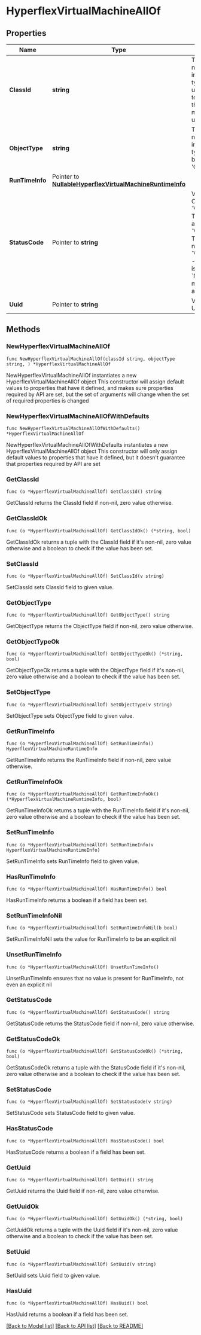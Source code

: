 # HyperflexVirtualMachineAllOf

## Properties

Name | Type | Description | Notes
------------ | ------------- | ------------- | -------------
**ClassId** | **string** | The fully-qualified name of the instantiated, concrete type. This property is used as a discriminator to identify the type of the payload when marshaling and unmarshaling data. | [default to "hyperflex.VirtualMachine"]
**ObjectType** | **string** | The fully-qualified name of the instantiated, concrete type. The value should be the same as the &#39;ClassId&#39; property. | [default to "hyperflex.VirtualMachine"]
**RunTimeInfo** | Pointer to [**NullableHyperflexVirtualMachineRuntimeInfo**](hyperflex.VirtualMachineRuntimeInfo.md) |  | [optional] 
**StatusCode** | Pointer to **string** | Virtual Machine Status Code. * &#x60;VM_ACCESSIBLE&#x60; - This virtual machine is accessible. * &#x60;VM_INACCESSIBLE&#x60; - This virtual machine is not accessible. * &#x60;VM_NOT_SUPPORTED&#x60; - This virtual machine is not supported. * &#x60;NONE&#x60; - This virtual machine does not have a status code. | [optional] [readonly] [default to "VM_ACCESSIBLE"]
**Uuid** | Pointer to **string** | Virtual machine unique UUID. | [optional] [readonly] 

## Methods

### NewHyperflexVirtualMachineAllOf

`func NewHyperflexVirtualMachineAllOf(classId string, objectType string, ) *HyperflexVirtualMachineAllOf`

NewHyperflexVirtualMachineAllOf instantiates a new HyperflexVirtualMachineAllOf object
This constructor will assign default values to properties that have it defined,
and makes sure properties required by API are set, but the set of arguments
will change when the set of required properties is changed

### NewHyperflexVirtualMachineAllOfWithDefaults

`func NewHyperflexVirtualMachineAllOfWithDefaults() *HyperflexVirtualMachineAllOf`

NewHyperflexVirtualMachineAllOfWithDefaults instantiates a new HyperflexVirtualMachineAllOf object
This constructor will only assign default values to properties that have it defined,
but it doesn't guarantee that properties required by API are set

### GetClassId

`func (o *HyperflexVirtualMachineAllOf) GetClassId() string`

GetClassId returns the ClassId field if non-nil, zero value otherwise.

### GetClassIdOk

`func (o *HyperflexVirtualMachineAllOf) GetClassIdOk() (*string, bool)`

GetClassIdOk returns a tuple with the ClassId field if it's non-nil, zero value otherwise
and a boolean to check if the value has been set.

### SetClassId

`func (o *HyperflexVirtualMachineAllOf) SetClassId(v string)`

SetClassId sets ClassId field to given value.


### GetObjectType

`func (o *HyperflexVirtualMachineAllOf) GetObjectType() string`

GetObjectType returns the ObjectType field if non-nil, zero value otherwise.

### GetObjectTypeOk

`func (o *HyperflexVirtualMachineAllOf) GetObjectTypeOk() (*string, bool)`

GetObjectTypeOk returns a tuple with the ObjectType field if it's non-nil, zero value otherwise
and a boolean to check if the value has been set.

### SetObjectType

`func (o *HyperflexVirtualMachineAllOf) SetObjectType(v string)`

SetObjectType sets ObjectType field to given value.


### GetRunTimeInfo

`func (o *HyperflexVirtualMachineAllOf) GetRunTimeInfo() HyperflexVirtualMachineRuntimeInfo`

GetRunTimeInfo returns the RunTimeInfo field if non-nil, zero value otherwise.

### GetRunTimeInfoOk

`func (o *HyperflexVirtualMachineAllOf) GetRunTimeInfoOk() (*HyperflexVirtualMachineRuntimeInfo, bool)`

GetRunTimeInfoOk returns a tuple with the RunTimeInfo field if it's non-nil, zero value otherwise
and a boolean to check if the value has been set.

### SetRunTimeInfo

`func (o *HyperflexVirtualMachineAllOf) SetRunTimeInfo(v HyperflexVirtualMachineRuntimeInfo)`

SetRunTimeInfo sets RunTimeInfo field to given value.

### HasRunTimeInfo

`func (o *HyperflexVirtualMachineAllOf) HasRunTimeInfo() bool`

HasRunTimeInfo returns a boolean if a field has been set.

### SetRunTimeInfoNil

`func (o *HyperflexVirtualMachineAllOf) SetRunTimeInfoNil(b bool)`

 SetRunTimeInfoNil sets the value for RunTimeInfo to be an explicit nil

### UnsetRunTimeInfo
`func (o *HyperflexVirtualMachineAllOf) UnsetRunTimeInfo()`

UnsetRunTimeInfo ensures that no value is present for RunTimeInfo, not even an explicit nil
### GetStatusCode

`func (o *HyperflexVirtualMachineAllOf) GetStatusCode() string`

GetStatusCode returns the StatusCode field if non-nil, zero value otherwise.

### GetStatusCodeOk

`func (o *HyperflexVirtualMachineAllOf) GetStatusCodeOk() (*string, bool)`

GetStatusCodeOk returns a tuple with the StatusCode field if it's non-nil, zero value otherwise
and a boolean to check if the value has been set.

### SetStatusCode

`func (o *HyperflexVirtualMachineAllOf) SetStatusCode(v string)`

SetStatusCode sets StatusCode field to given value.

### HasStatusCode

`func (o *HyperflexVirtualMachineAllOf) HasStatusCode() bool`

HasStatusCode returns a boolean if a field has been set.

### GetUuid

`func (o *HyperflexVirtualMachineAllOf) GetUuid() string`

GetUuid returns the Uuid field if non-nil, zero value otherwise.

### GetUuidOk

`func (o *HyperflexVirtualMachineAllOf) GetUuidOk() (*string, bool)`

GetUuidOk returns a tuple with the Uuid field if it's non-nil, zero value otherwise
and a boolean to check if the value has been set.

### SetUuid

`func (o *HyperflexVirtualMachineAllOf) SetUuid(v string)`

SetUuid sets Uuid field to given value.

### HasUuid

`func (o *HyperflexVirtualMachineAllOf) HasUuid() bool`

HasUuid returns a boolean if a field has been set.


[[Back to Model list]](../README.md#documentation-for-models) [[Back to API list]](../README.md#documentation-for-api-endpoints) [[Back to README]](../README.md)


